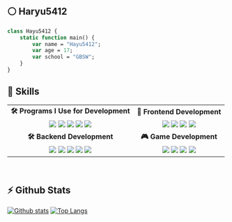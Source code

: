 <meta name="viewport" content="width=device-width, initial-scale=1.0, minimum-scale=1.0">
<!-- <div align="center"> -->

## ⚪ Haryu5412

```haxe
class Hayu5412 {
    static function main() {
        var name = "Hayu5412";
        var age = 17;
        var school = "GBSW";
    }
}
```

## 🧠 Skills

<table style="text-align: center;">
  <tr>
    <td style="text-align: center;"><strong>🛠️ Programs I Use for Development</strong></td>
    <td style="text-align: center;"><strong>🎨 Frontend Development</strong></td>
  </tr>
  <tr>
    <td style="text-align: center;">
      <img src="https://skillicons.dev/icons?i=vscode" />
      <img src="https://skillicons.dev/icons?i=visualstudio" />
      <img src="https://skillicons.dev/icons?i=idea" />
      <img src="https://skillicons.dev/icons?i=github" />
      <img src="https://skillicons.dev/icons?i=git" />
    </td>
    <td style="text-align: center;">
      <img src="https://skillicons.dev/icons?i=html" />
      <img src="https://skillicons.dev/icons?i=js" />
      <img src="https://skillicons.dev/icons?i=css" />
      <img src="https://skillicons.dev/icons?i=figma" />
    </td>
  </tr>
  <tr>
    <td style="text-align: center;"><strong>🛠️ Backend Development</strong></td>
    <td style="text-align: center;"><strong>🎮 Game Development</strong></td>
  </tr>
  <tr>
    <td style="text-align: center;">
      <img src="https://skillicons.dev/icons?i=spring" />
      <img src="https://skillicons.dev/icons?i=java" />
      <img src="https://skillicons.dev/icons?i=py" />
      <img src="https://skillicons.dev/icons?i=flask" />
      <img src="https://skillicons.dev/icons?i=fastapi" />
    </td>
    <td style="text-align: center;">
      <img src="https://skillicons.dev/icons?i=haxe" />
      <img src="https://skillicons.dev/icons?i=haxeflixel" />
      <img src="https://skillicons.dev/icons?i=cpp" />
      <img src="https://skillicons.dev/icons?i=lua" />
    </td>
  </tr>
</table>

<br/>

## ⚡ Github Stats

<a href="#">![Github stats](https://github-readme-stats.vercel.app/api?username=haryu5412dev&theme=blueberry&count_private=true&hide_border=true&line_height=20)</a>
<a href="#">![Top Langs](https://github-readme-stats.vercel.app/api/top-langs/?username=haryu5412dev&layout=compact&theme=blueberry&count_private=true&hide_border=true)</a>

